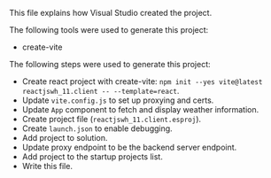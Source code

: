 This file explains how Visual Studio created the project.

The following tools were used to generate this project:
- create-vite

The following steps were used to generate this project:
- Create react project with create-vite: `npm init --yes vite@latest reactjswh_11.client -- --template=react`.
- Update `vite.config.js` to set up proxying and certs.
- Update `App` component to fetch and display weather information.
- Create project file (`reactjswh_11.client.esproj`).
- Create `launch.json` to enable debugging.
- Add project to solution.
- Update proxy endpoint to be the backend server endpoint.
- Add project to the startup projects list.
- Write this file.

